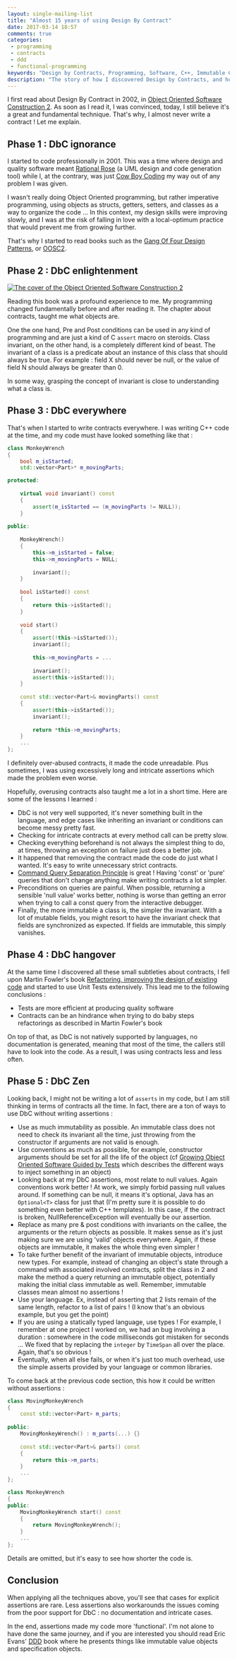 ```yaml
---
layout: single-mailing-list
title: "Almost 15 years of using Design By Contract"
date: 2017-03-14 18:57
comments: true
categories:
 - programming
 - contracts
 - ddd
 - functional-programming
keywords: "Design by Contracts, Programming, Software, C++, Immutable Classes, Domain Driven Design, DDD, Refactoring"
description: "The story of how I discovered Design by Contracts, and how my use of it changed through time"
---
```

I first read about Design By Contract in 2002, in [Object Oriented Software Construction 2](https://www.amazon.com/Object-Oriented-Software-Construction-Book-CD-ROM/dp/0136291554/ref=sr_1_2?tag=pbourgau-20&amp;ie=UTF8&qid=1490073815&sr=8-2&keywords=object+oriented+software+construction+meyer). As soon as I read it, I was convinced, today, I still believe it's a great and fundamental technique. That's why, I almost never write a contract ! Let me explain.

## Phase 1 : DbC ignorance

I started to code professionally in 2001. This was a time where design and quality software meant [Rational Rose](https://en.wikipedia.org/wiki/IBM_Rational_Rose_XDE) (a UML design and code generation tool) while I, at the contrary, was just [Cow Boy Coding](https://en.wikipedia.org/wiki/Cowboy_coding) my way out of any problem I was given.

I wasn't really doing Object Oriented programming, but rather imperative programming, using objects as structs, getters, setters, and classes as a way to organize the code ... In this context, my design skills were improving slowly, and I was at the risk of falling in love with a local-optimum practice that would prevent me from growing further.

That's why I started to read books such as the [Gang Of Four Design Patterns](https://www.amazon.com/Design-Patterns-Elements-Reusable-Object-Oriented/dp/0201633612/ref=sr_1_1?tag=pbourgau-20&amp;s=books&ie=UTF8&qid=1490074343&sr=1-1&keywords=design+patterns), or [OOSC2](https://www.amazon.com/Object-Oriented-Software-Construction-Book-CD-ROM/dp/0136291554/ref=sr_1_2?tag=pbourgau-20&amp;ie=UTF8&qid=1490073815&sr=8-2&keywords=object+oriented+software+construction+meyer).

## Phase 2 : DbC enlightenment

[![The cover of the Object Oriented Software Construction 2]({{site.url}}{{site.baseurl}}/imgs/2017-03-14-almost-15-years-of-using-design-by-contract/OOSC2.jpg)](https://www.amazon.com/Object-Oriented-Software-Construction-Book-CD-ROM/dp/0136291554/ref=sr_1_2?tag=pbourgau-20&amp;ie=UTF8&qid=1490073815&sr=8-2&keywords=object+oriented+software+construction+meyer)

Reading this book was a profound experience to me. My programming changed fundamentally before and after reading it. The chapter about contracts, taught me what objects are.

One the one hand, Pre and Post conditions can be used in any kind of programming and are just a kind of C `assert` macro on steroids. Class invariant, on the other hand, is a completely different kind of beast. The invariant of a class is a predicate about an instance of this class that should always be true. For example : field X should never be null, or the value of field N should always be greater than 0.

In some way, grasping the concept of invariant is close to understanding what a class is.

## Phase 3 : DbC everywhere

That's when I started to write contracts everywhere. I was writing C++ code at the time, and my code must have looked something like that :

```c++
class MonkeyWrench
{
    bool m_isStarted;
    std::vector<Part>* m_movingParts;

protected:
    
    virtual void invariant() const
    {
        assert(m_isStarted == (m_movingParts != NULL));
    }
    
public:
    
    MonkeyWrench()
    {
        this->m_isStarted = false;
        this->m_movingParts = NULL;
        
        invariant();
    }
    
    bool isStarted() const
    {
        return this->isStarted();
    }
    
    void start()
    {
        assert(!this->isStarted());
        invariant();
        
        this->m_movingParts = ...
        
        invariant();
        assert(this->isStarted());
    }
    
    const std::vector<Part>& movingParts() const
    {
        assert(this->isStarted());
        invariant();
        
        return *this->m_movingParts;
    }
    ...
};
```

I definitely over-abused contracts, it made the code unreadable. Plus sometimes, I was using excessively long and intricate assertions which made the problem even worse. 

Hopefully, overusing contracts also taught me a lot in a short time. Here are some of the lessons I learned :

* DbC is not very well supported, it's never something built in the language, and edge cases like inheriting an invariant or conditions can become messy pretty fast.
* Checking for intricate contracts at every method call can be pretty slow.
* Checking everything beforehand is not always the simplest thing to do, at times, throwing an exception on failure just does a better job.
* It happened that removing the contract made the code do just what I wanted. It's easy to write unnecessary strict contracts.
* [Command Query Separation Principle](https://en.wikipedia.org/wiki/Command%E2%80%93query_separation) is great ! Having 'const' or 'pure' queries that don't change anything make writing contracts a lot simpler.
* Preconditions on queries are painful. When possible, returning a sensible 'null value' works better, nothing is worse than getting an error when trying to call a const query from the interactive debugger.
* Finally, the more immutable a class is, the simpler the invariant. With a lot of mutable fields, you might resort to have the invariant check that fields are synchronized as expected. If fields are immutable, this simply vanishes. 

## Phase 4 : DbC hangover

At the same time I discovered all these small subtleties about contracts, I fell upon Martin Fowler's book [Refactoring, improving the design of existing code](https://www.amazon.com/Refactoring-Improving-Design-Existing-Code/dp/0201485672/ref=sr_1_1?tag=pbourgau-20&amp;s=books&ie=UTF8&qid=1490074424&sr=1-1&keywords=refactoring+improving+the+design+of+existing+code) and started to use Unit Tests extensively. This lead me to the following conclusions :

* Tests are more efficient at producing quality software
* Contracts can be an hindrance when trying to do baby steps refactorings as described in Martin Fowler's book

On top of that, as DbC is not natively supported by languages, no documentation is generated, meaning that most of the time, the callers still have to look into the code. As a result, I was using contracts less and less often.

## Phase 5 : DbC Zen

Looking back, I might not be writing a lot of `asserts` in my code, but I am still thinking in terms of contracts all the time. In fact, there are a ton of ways to use DbC without writing assertions :

* Use as much immutability as possible. An immutable class does not need to check its invariant all the time, just throwing from the constructor if arguments are not valid is enough.
* Use conventions as much as possible, for example, constructor arguments should be set for all the life of the object (cf [Growing Object Oriented Software Guided by Tests](https://www.amazon.com/Growing-Object-Oriented-Software-Guided-Tests/dp/0321503627/ref=sr_1_1?tag=pbourgau-20&amp;s=books&ie=UTF8&qid=1490074450&sr=1-1&keywords=growing+object+oriented+software+guided+by+tests) which describes the different ways to inject something in an object)
* Looking back at my DbC assertions, most relate to null values. Again conventions work better ! At work, we simply forbid passing null values around. If something can be null, it means it's optional, Java has an `Optional<T>` class for just that (I'm pretty sure it is possible to do something even better with C++ templates). In this case, if the contract is broken, NullReferenceException will eventually be our assertion.
* Replace as many pre & post conditions with invariants on the callee, the arguments or the return objects as possible. It makes sense as it's just making sure we are using 'valid' objects everywhere. Again, if these objects are immutable, it makes the whole thing even simpler !
* To take further benefit of the invariant of immutable objects, introduce new types. For example, instead of changing an object's state through a command with associated involved contracts, split the class in 2 and make the method a query returning an immutable object, potentially making the initial class immutable as well. Remember, immutable classes mean almost no assertions !
* Use your language. Ex, instead of asserting that 2 lists remain of the same length, refactor to a list of pairs ! (I know that's an obvious example, but you get the point)
* If you are using a statically typed language, use types ! For example, I remember at one project I worked on, we had an bug involving a duration : somewhere in the code milliseconds got mistaken for seconds ... We fixed that by replacing the `integer` by `TimeSpan` all over the place. Again, that's so obvious !
* Eventually, when all else fails, or when it's just too much overhead, use the simple asserts provided by your language or common libraries.

To come back at the previous code section, this how it could be written without assertions :

```c++
class MovingMonkeyWrench
{
    const std::vector<Part> m_parts;
    
public:
    MovingMonkeyWrench() : m_parts(...) {}
    
    const std::vector<Part>& parts() const
    {
        return this->m_parts;
    }
    ...
};

class MonkeyWrench
{   
public:
    MovingMonkeyWrench start() const
    {
        return MovingMonkeyWrench();
    }
    ...
};
```

Details are omitted, but it's easy to see how shorter the code is.

## Conclusion

When applying all the techniques above, you'll see that cases for explicit assertions are rare. Less assertions also workarounds the issues coming from the poor support for DbC : no documentation and intricate cases.

In the end, assertions made my code more 'functional'. I'm not alone to have done the same journey, and if you are interested you should read Eric Evans' [DDD](https://www.amazon.com/Domain-Driven-Design-Tackling-Complexity-Software/dp/0321125215/ref=sr_1_1?tag=pbourgau-20&amp;s=books&ie=UTF8&qid=1490082811&sr=1-1&keywords=domain+driven+design) book where he presents things like immutable value objects and specification objects.
